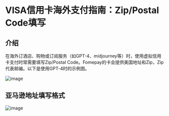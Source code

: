 # VISA信用卡海外支付指南：Zip/Postal Code填写

## 介绍
在海外订酒店、购物或订阅服务（如GPT-4、midjourney等）时，使用虚拟信用卡支付时常需要填写Zip/Postal Code。Fomepay的卡会提供美国地址和Zip，Zip代表邮编。以下是使用GPT-4时的示例图。

![image](https://github.com/qyrsgt/VISA/assets/169964895/e0737479-74c3-4d76-aa56-91ed3a1e4a0d)


## 亚马逊地址填写格式
![image](https://github.com/qyrsgt/VISA/assets/169964895/95c5b641-bd3d-48ec-aa1b-d6c7ec2051de)


